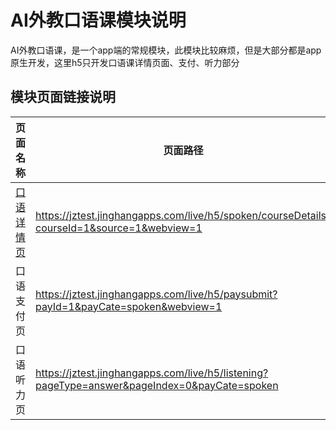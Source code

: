 <!-- 模块大标题 -->
# AI外教口语课模块说明
<!-- 模块说明 -->
AI外教口语课，是一个app端的常规模块，此模块比较麻烦，但是大部分都是app原生开发，这里h5只开发口语课详情页面、支付、听力部分

<!--项目功能模块说明-->
## 模块页面链接说明
| 页面名称 | 页面路径 | 传参说明 | 支持平台 |
|--------|---------|---------|---------|
|[口语详情页](./pages/detail.md) | https://jztest.jinghangapps.com/live/h5/spoken/courseDetails?courseId=1&source=1&webview=1 | webview=1<br/>source=1<br/>courseId=1 | webview、h5 | 
| 口语支付页 | https://jztest.jinghangapps.com/live/h5/paysubmit?payId=1&payCate=spoken&webview=1 | webview=1<br/>payId=1<br/>payCate=spoken | webview、h5 | 
| 口语听力页 | https://jztest.jinghangapps.com/live/h5/listening?pageType=answer&pageIndex=0&payCate=spoken | pageType=answer<br/>pageIndex=1<br/>payCate=spoken | webview | 
